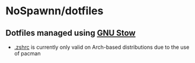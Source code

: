 # NoSpawnn/dotfiles

## Dotfiles managed using [GNU Stow](https://www.gnu.org/software/stow/)

- [.zshrc](.zshrc) is currently only valid on Arch-based distributions due to the use of pacman
